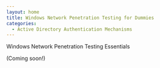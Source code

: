 ```yaml
---
layout: home
title: Windows Network Penetration Testing for Dummies
categories:
  - Active Directory Authentication Mechanisms
---
```


Windows Network Penetration Testing Essentials

(Coming soon!)
